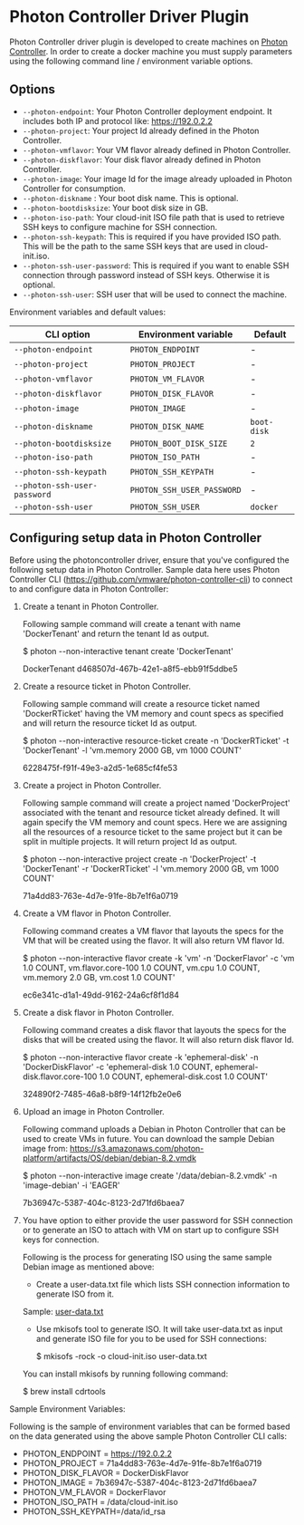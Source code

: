 <!--[metadata]>
+++
title = "Photon Controller Driver Plugin”
description = "Photon Controller driver for machine"
keywords = ["machine, Photon Controller, driver"]
+++
<![end-metadata]-->

# Photon Controller Driver Plugin

Photon Controller driver plugin is developed to create machines on [Photon Controller](http://vmware.github.io/photon-controller/). In order to create a docker machine you must supply parameters 
using the following command line / environment variable options.

## Options

-   `--photon-endpoint`: Your Photon Controller deployment endpoint. It includes both IP and protocol like: https://192.0.2.2
-   `--photon-project`: Your project Id already defined in the Photon Controller.
-   `--photon-vmflavor`: Your VM flavor already defined in Photon Controller.
-   `--photon-diskflavor`: Your disk flavor already defined in Photon Controller.
-   `--photon-image`: Your image Id for the image already uploaded in Photon Controller for consumption.
-   `--photon-diskname` : Your boot disk name. This is optional.
-   `--photon-bootdisksize`: Your boot disk size in GB.
-   `--photon-iso-path`: Your cloud-init ISO file path that is used to retrieve SSH keys to configure machine for SSH connection.
-   `--photon-ssh-keypath`: This is required if you have provided ISO path. This will be the path to the same SSH keys that are used in cloud-init.iso.
-   `--photon-ssh-user-password`: This is required if you want to enable SSH connection through password instead of SSH keys. Otherwise it is optional.
-   `--photon-ssh-user`: SSH user that will be used to connect the machine.

Environment variables and default values:

| CLI option                               | Environment variable       | Default          |
| ---------------------------------------- | -------------------------- | ---------------- |
| `--photon-endpoint`                      | `PHOTON_ENDPOINT`          | -                |
| `--photon-project`                       | `PHOTON_PROJECT`           | -                |
| `--photon-vmflavor`                      | `PHOTON_VM_FLAVOR`         | -                |
| `--photon-diskflavor`                    | `PHOTON_DISK_FLAVOR`       | -                |
| `--photon-image`                         | `PHOTON_IMAGE`             | -                |
| `--photon-diskname`                      | `PHOTON_DISK_NAME`         | `boot-disk`      |
| `--photon-bootdisksize`                  | `PHOTON_BOOT_DISK_SIZE`    | `2`              |
| `--photon-iso-path`                      | `PHOTON_ISO_PATH`          | -                |
| `--photon-ssh-keypath`                   | `PHOTON_SSH_KEYPATH`       | -                |
| `--photon-ssh-user-password`             | `PHOTON_SSH_USER_PASSWORD` | -                |
| `--photon-ssh-user`                      | `PHOTON_SSH_USER`          | `docker`         |

## Configuring setup data in Photon Controller

Before using the photoncontroller driver, ensure that you've configured the following setup data in Photon Controller.
Sample data here uses Photon Controller CLI (https://github.com/vmware/photon-controller-cli) to connect to and configure data in Photon Controller:

1.  Create a tenant in Photon Controller.

    Following sample command will create a tenant with name 'DockerTenant' and return the tenant Id as output.

    $ photon --non-interactive tenant create 'DockerTenant'

    DockerTenant	d468507d-467b-42e1-a8f5-ebb91f5ddbe5

2.  Create a resource ticket in Photon Controller.

    Following sample command will create a resource ticket named 'DockerRTicket' having the VM memory and count specs as specified and will return the resource ticket Id as output.

    $ photon --non-interactive resource-ticket create -n 'DockerRTicket' -t 'DockerTenant' -l 'vm.memory 2000 GB, vm 1000 COUNT'

    6228475f-f91f-49e3-a2d5-1e685cf4fe53

3.  Create a project in Photon Controller.

    Following sample command will create a project named 'DockerProject' associated with the tenant and resource ticket already defined.
    It will again specify the VM memory and count specs. Here we are assigning all the resources of a resource ticket to the same project but it can be split in multiple projects. It will return project Id as output.

    $ photon --non-interactive project create -n 'DockerProject' -t 'DockerTenant' -r 'DockerRTicket' -l 'vm.memory 2000 GB, vm 1000 COUNT'

    71a4dd83-763e-4d7e-91fe-8b7e1f6a0719

4.  Create a VM flavor in Photon Controller.

    Following command creates a VM flavor that layouts the specs for the VM that will be created using the flavor. It will also return VM flavor Id.

    $ photon --non-interactive flavor create -k 'vm' -n 'DockerFlavor' -c 'vm 1.0 COUNT, vm.flavor.core-100 1.0 COUNT, vm.cpu 1.0 COUNT, vm.memory 2.0 GB, vm.cost 1.0 COUNT'

    ec6e341c-d1a1-49dd-9162-24a6cf8f1d84

5.  Create a disk flavor in Photon Controller.

    Following command creates a disk flavor that layouts the specs for the disks that will be created using the flavor. It will also return disk flavor Id.

    $ photon --non-interactive flavor create -k 'ephemeral-disk' -n 'DockerDiskFlavor' -c 'ephemeral-disk 1.0 COUNT, ephemeral-disk.flavor.core-100 1.0 COUNT, ephemeral-disk.cost 1.0 COUNT'

    324890f2-7485-46a8-b8f9-14f12fb2e0e6

6.  Upload an image in Photon Controller.

    Following command uploads a Debian in Photon Controller that can be used to create VMs in future.
    You can download the sample Debian image from: https://s3.amazonaws.com/photon-platform/artifacts/OS/debian/debian-8.2.vmdk

    $ photon --non-interactive image create '/data/debian-8.2.vmdk' -n 'image-debian' -i 'EAGER'

    7b36947c-5387-404c-8123-2d71fd6baea7

7.  You have option to either provide the user password for SSH connection or to generate an ISO to attach with VM on start up to configure SSH keys for connection.

    Following is the process for generating ISO using the same sample Debian image as mentioned above:
    -   Create a user-data.txt file which lists SSH connection information to generate ISO from it. 

	 Sample: [user-data.txt](https://github.com/vmware/docker-machine-photon-controller/blob/master/sample/user-data.txt)

    -   Use mkisofs tool to generate ISO. It will take user-data.txt as input and generate ISO file for you to be used for SSH connections:

        $ mkisofs -rock -o cloud-init.iso user-data.txt

	You can install mkisofs by running following command:

	$ brew install cdrtools

Sample Environment Variables:

Following is the sample of environment variables that can be formed based on the data generated using the above sample Photon Controller CLI calls:

-   PHOTON_ENDPOINT = https://192.0.2.2
-   PHOTON_PROJECT = 71a4dd83-763e-4d7e-91fe-8b7e1f6a0719
-   PHOTON_DISK_FLAVOR = DockerDiskFlavor
-   PHOTON_IMAGE = 7b36947c-5387-404c-8123-2d71fd6baea7
-   PHOTON_VM_FLAVOR = DockerFlavor
-   PHOTON_ISO_PATH = /data/cloud-init.iso
-   PHOTON_SSH_KEYPATH=/data/id_rsa
